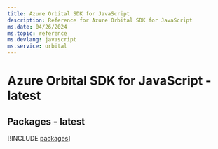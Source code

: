 ```yaml
---
title: Azure Orbital SDK for JavaScript
description: Reference for Azure Orbital SDK for JavaScript
ms.date: 04/26/2024
ms.topic: reference
ms.devlang: javascript
ms.service: orbital
---
```

# Azure Orbital SDK for JavaScript - latest
## Packages - latest
[!INCLUDE [packages](orbital-index.md)]